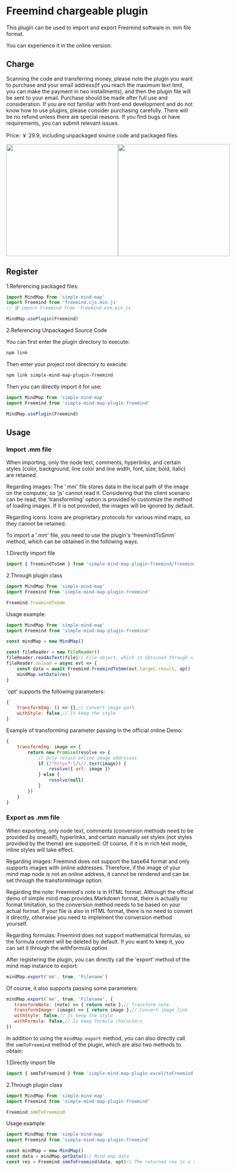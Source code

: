 # Freemind chargeable plugin

This plugin can be used to import and export Freemind software in. mm file format.

You can experience it in the online version.

## Charge

Scanning the code and transferring money, please note the plugin you want to purchase and your email address(If you reach the maximum text limit, you can make the payment in two installments), and then the plugin file will be sent to your email. Purchase should be made after full use and consideration. If you are not familiar with front-end development and do not know how to use plugins, please consider purchasing carefully. There will be no refund unless there are special reasons. If you find bugs or have requirements, you can submit relevant issues.

Price: ￥ 29.9, including unpackaged source code and packaged files.

<p style="display:flex;align-items: flex-end;">

<img src="../assets/img/alipay.jpg" style="width: 300px" />
<img src="../assets/img/wechat.jpg" style="width: 300px" />

</p>

## Register

1.Referencing packaged files:

```js
import MindMap from 'simple-mind-map'
import Freemind from 'freemind.cjs.min.js'
// 或 import Freemind from 'freemind.esm.min.js'

MindMap.usePlugin(Freemind)
```

2.Referencing Unpackaged Source Code

You can first enter the plugin directory to execute:

```bash
npm link
```

Then enter your project root directory to execute:

```bash
npm link simple-mind-map-plugin-freemind
```

Then you can directly import it for use:

```js
import MindMap from 'simple-mind-map'
import Freemind from 'simple-mind-map-plugin-freemind'

MindMap.usePlugin(Freemind)
```

## Usage

### Import .mm file

When importing, only the node text, comments, hyperlinks, and certain styles (color, background, line color and line width, font, size, bold, italic) are retained.

Regarding images: The '.mm' file stores data in the local path of the image on the computer, so 'js' cannot read it. Considering that the client scenario can be read, the 'transformImg' option is provided to customize the method of loading images. If it is not provided, the images will be ignored by default.

Regarding icons: Icons are proprietary protocols for various mind maps, so they cannot be retained.

To import a '.mm' file, you need to use the plugin's 'freemindToSmm' method, which can be obtained in the following ways.

1.Directly import file

```js
import { freemindToSmm } from 'simple-mind-map-plugin-freemind/freemindTo.js'
```

2.Through plugin class

```js
import MindMap from 'simple-mind-map'
import Freemind from 'simple-mind-map-plugin-freemind'

Freemind.freemindToSmm
```

Usage example:

```js
import MindMap from 'simple-mind-map'
import Freemind from 'simple-mind-map-plugin-freemind'

const mindMap = new MindMap()

const fileReader = new FileReader()
fileReader.readAsText(file)// File object, which is obtained through <input type="file">
fileReader.onload = async evt => {
    const data = await Freemind.freemindToSmm(evt.target.result, opt)
    mindMap.setData(res)
}
```

`opt' supports the following parameters:

```js
{
    transformImg: () => {},// Convert image path
    withStyle: false,// Is keep the style
}
```

Example of transformImg parameter passing in the official online Demo:

```js
{
    transformImg: image => {
        return new Promise(resolve => {
            // Only retain online image addresses
            if (/^https?:\/\//.test(image)) {
                resolve({ url: image })
            } else {
                resolve(null)
            }
        })
    }
}
```

### Export as .mm file

When exporting, only node text, comments (conversion methods need to be provided by oneself), hyperlinks, and certain manually set styles (not styles provided by the theme) are supported. Of course, if it is in rich text mode, inline styles will take effect.

Regarding images: Freemind does not support the base64 format and only supports images with online addresses. Therefore, if the image of your mind map node is not an online address, it cannot be rendered and can be set through the transformImage option.

Regarding the note: Freemind's note is in HTML format. Although the official demo of simple mind map provides Markdown format, there is actually no format limitation, so the conversion method needs to be based on your actual format. If your file is also in HTML format, there is no need to convert it directly, otherwise you need to implement the conversion method yourself.

Regarding formulas: Freemind does not support mathematical formulas, so the formula content will be deleted by default. If you want to keep it, you can set it through the withFormula option

After registering the plugin, you can directly call the 'export' method of the mind map instance to export:

```js
mindMap.export('mm', true, 'Filename')
```

Of course, it also supports passing some parameters:

```js
mindMap.export('mm', true, 'Filename', {
   transformNote: (note) => { return note },// Transform note
   transformImage: (image) => { return image },// Convert image link
   withStyle: false,// Is keep the style
   withFormula: false,// Is keep formula characters
})
```

In addition to using the `mindMap.export` method, you can also directly call the `smmToFreemind` method of the plugin, which are also two methods to obtain:

1.Directly import file

```js
import { smmToFreemind } from 'simple-mind-map-plugin-excel/toFreemind.js'
```

2.Through plugin class

```js
import MindMap from 'simple-mind-map'
import Freemind from 'simple-mind-map-plugin-freemind'

Freemind.smmToFreemind
```

Usage example:

```js
import MindMap from 'simple-mind-map'
import Freemind from 'simple-mind-map-plugin-freemind'

const mindMap = new MindMap()
const data = mindMap.getData()// Mind map data
const res = Freemind.smmToFreemind(data, opt)// The returned res is a string in mm format
```
